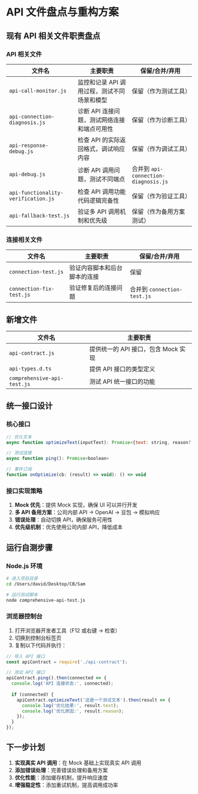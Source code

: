 # API 文件盘点与重构方案

## 现有 API 相关文件职责盘点

### API 相关文件

| 文件名 | 主要职责 | 保留/合并/弃用 |
| ------ | ------- | ------------ |
| `api-call-monitor.js` | 监控和记录 API 调用过程，测试不同场景和模型 | 保留（作为测试工具） |
| `api-connection-diagnosis.js` | 诊断 API 连接问题，测试网络连接和端点可用性 | 保留（作为诊断工具） |
| `api-response-debug.js` | 检查 API 的实际返回格式，调试响应内容 | 保留（作为调试工具） |
| `api-debug.js` | 诊断 API 调用问题，测试不同端点 | 合并到 `api-connection-diagnosis.js` |
| `api-functionality-verification.js` | 检查 API 调用功能代码逻辑完备性 | 保留（作为验证工具） |
| `api-fallback-test.js` | 验证多 API 调用机制和优先级 | 保留（作为备用方案测试） |

### 连接相关文件

| 文件名 | 主要职责 | 保留/合并/弃用 |
| ------ | ------- | ------------ |
| `connection-test.js` | 验证内容脚本和后台脚本的连接 | 保留 |
| `connection-fix-test.js` | 验证修复后的连接问题 | 合并到 `connection-test.js` |

## 新增文件

| 文件名 | 主要职责 |
| ------ | ------- |
| `api-contract.js` | 提供统一的 API 接口，包含 Mock 实现 |
| `api-types.d.ts` | 提供 API 接口的类型定义 |
| `comprehensive-api-test.js` | 测试 API 统一接口的功能 |

## 统一接口设计

### 核心接口

```javascript
// 优化文本
async function optimizeText(inputText): Promise<{text: string, reason?: string}>

// 测试连接
async function ping(): Promise<boolean>

// 事件订阅
function onOptimize(cb: (result) => void): () => void
```

### 接口实现策略

1. **Mock 优先**：提供 Mock 实现，确保 UI 可以并行开发
2. **多 API 备用方案**：公司内部 API → OpenAI → 豆包 → 模拟响应
3. **错误处理**：自动切换 API，确保服务可用性
4. **优先级机制**：优先使用公司内部 API，降低成本

## 运行自测步骤

### Node.js 环境

```bash
# 进入项目目录
cd /Users/david/Desktop/CB/Sam

# 运行测试脚本
node comprehensive-api-test.js
```

### 浏览器控制台

1. 打开浏览器开发者工具（F12 或右键 → 检查）
2. 切换到控制台标签页
3. 复制以下代码并执行：

```javascript
// 导入 API 接口
const apiContract = require('./api-contract');

// 测试 API 接口
apiContract.ping().then(connected => {
  console.log('API 连接状态:', connected);
  
  if (connected) {
    apiContract.optimizeText('这是一个测试文本').then(result => {
      console.log('优化结果:', result.text);
      console.log('优化原因:', result.reason);
    });
  }
});
```

## 下一步计划

1. **实现真实 API 调用**：在 Mock 基础上实现真实 API 调用
2. **添加错误处理**：完善错误处理和备用方案
3. **优化性能**：添加缓存机制，提升响应速度
4. **增强稳定性**：添加重试机制，提高调用成功率
